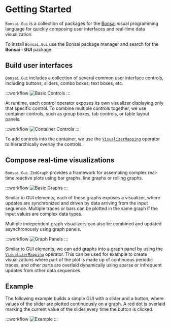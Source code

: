 # Getting Started

`Bonsai.Gui` is a collection of packages for the [Bonsai](https://bonsai-rx.org/) visual programming language for quickly composing user interfaces and real-time data visualization.

To install `Bonsai.Gui` use the Bonsai package manager and search for the **Bonsai - GUI** package.

## Build user interfaces

`Bonsai.Gui` includes a collection of several common user interface controls, including buttons, sliders, combo boxes, text boxes, etc.

:::workflow
![Basic Controls](~/workflows/basic_controls.bonsai)
:::

At runtime, each control operator exposes its own visualizer displaying only that specific control. To combine multiple controls together, we use container controls, such as group boxes, tab controls, or table layout panels.

:::workflow
![Container Controls](~/workflows/container_controls.bonsai)
:::

To add controls into the container, we use the [`VisualizerMapping`](xref:Bonsai.Expressions.VisualizerMappingBuilder) operator to hierarchically overlay the controls.

## Compose real-time visualizations

`Bonsai.Gui.ZedGraph` provides a framework for assembling complex real-time reactive plots using bar graphs, line graphs or rolling graphs.

:::workflow
![Basic Graphs](~/workflows/basic_graphs.bonsai)
:::

Similar to GUI elements, each of these graphs exposes a visualizer, where updates are synchronized and driven by data arriving from the input sequence. Multiple traces or bars can be plotted in the same graph if the input values are complex data types.

Multiple independent graph visualizers can also be combined and updated asynchronously using graph panels.

:::workflow
![Graph Panels](~/workflows/graph_panels.bonsai)
:::

Similar to GUI elements, we can add graphs into a graph panel by using the [`VisualizerMapping`](xref:Bonsai.Expressions.VisualizerMappingBuilder) operator. This can be used for example to create visualizations where part of the plot is made up of continuous periodic traces, and other parts are overlaid dynamically using sparse or infrequent updates from other data sequences.

## Example

The following example builds a simple GUI with a slider and a button, where values of the slider are plotted continuously on a graph. A red dot is overlaid marking the current value of the slider every time the button is clicked.

:::workflow
![Example](~/workflows/gui-demo.bonsai)
:::